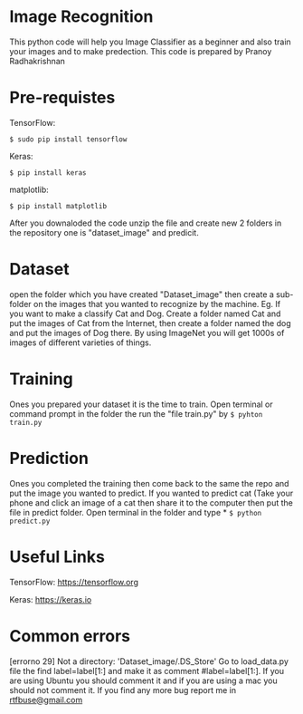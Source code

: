 # Image Recognition

This python code will help you Image Classifier as a beginner and also train your images and to make predection. This code is prepared by Pranoy Radhakrishnan

# Pre-requistes

TensorFlow: 
```
$ sudo pip install tensorflow 
```
Keras:
```
$ pip install keras 
```
matplotlib:
```
$ pip install matplotlib
```
After you downaloded the code unzip the file and create new 2 folders in the repository one is "dataset_image" and predicit.

# Dataset

open the folder which you have created "Dataset_image" then create a sub-folder on the images that you wanted to recognize by the machine. Eg. If you want to make a classify Cat and Dog. Create a folder named Cat and put the images of Cat from the Internet, then create a folder named the dog and put the images of Dog there. By using ImageNet you will get 1000s of images of different varieties of things.

# Training

Ones you prepared your dataset it is the time to train. Open terminal or command prompt in the folder the run the "file train.py" by `$ pyhton train.py` 

# Prediction

Ones you completed the training then come back to the same the repo and put the image you wanted to predict. If you wanted to predict cat (Take your phone and click an image of a cat then share it to the computer then put the file in predict folder. Open terminal in the folder and type * `$ python predict.py` 

# Useful Links

TensorFlow: https://tensorflow.org

Keras: https://keras.io

# Common errors

[errorno 29] Not a directory: 'Dataset_image/.DS_Store' Go to load_data.py file the find label=label[1:] and make it as comment #label=label[1:]. If you are using Ubuntu you should comment it and if you are using a mac you should not comment it. If you find any more bug report me in rtfbuse@gmail.com
